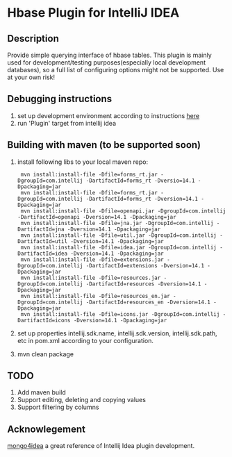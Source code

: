 # Hbase Plugin for IntelliJ IDEA

## Description
Provide simple querying interface of hbase tables. This plugin is mainly used for development/testing purposes(especially local development databases), so a full
list of configuring options might not be supported. Use at your own risk!

## Debugging instructions
1. set up development environment according to instructions [here](http://www.jetbrains.org/intellij/sdk/docs/basics/getting_started/setting_up_environment.html)
2. run 'Plugin' target from intellij idea

## Building with maven (to be supported soon)
1. install following libs to your local maven repo:

        mvn install:install-file -Dfile=forms_rt.jar -DgroupId=com.intellij -DartifactId=forms_rt -Dversio=14.1 -Dpackaging=jar
        mvn install:install-file -Dfile=forms_rt.jar -DgroupId=com.intellij -DartifactId=forms_rt -Dversion=14.1 -Dpackaging=jar
        mvn install:install-file -Dfile=openapi.jar -DgroupId=com.intellij -DartifactId=openapi -Dversion=14.1 -Dpackaging=jar
        mvn install:install-file -Dfile=jna.jar -DgroupId=com.intellij -DartifactId=jna -Dversion=14.1 -Dpackaging=jar
        mvn install:install-file -Dfile=util.jar -DgroupId=com.intellij -DartifactId=util -Dversion=14.1 -Dpackaging=jar
        mvn install:install-file -Dfile=idea.jar -DgroupId=com.intellij -DartifactId=idea -Dversion=14.1 -Dpackaging=jar
        mvn install:install-file -Dfile=extensions.jar -DgroupId=com.intellij -DartifactId=extensions -Dversion=14.1 -Dpackaging=jar
        mvn install:install-file -Dfile=resources.jar -DgroupId=com.intellij -DartifactId=resources -Dversion=14.1 -Dpackaging=jar
        mvn install:install-file -Dfile=resources_en.jar -DgroupId=com.intellij -DartifactId=resources_en -Dversion=14.1 -Dpackaging=jar
        mvn install:install-file -Dfile=icons.jar -DgroupId=com.intellij -DartifactId=icons -Dversion=14.1 -Dpackaging=jar
        
2. set up properties intellij.sdk.name, intellij.sdk.version, intellij.sdk.path, etc in pom.xml according to your configuration.
3. mvn clean package

## TODO
1. Add maven build
1. Support editing, deleting and copying values
1. Support filtering by columns

## Acknowlegement
[mongo4idea](https://github.com/dboissier/mongo4idea) a great reference of Intellij Idea plugin development.

